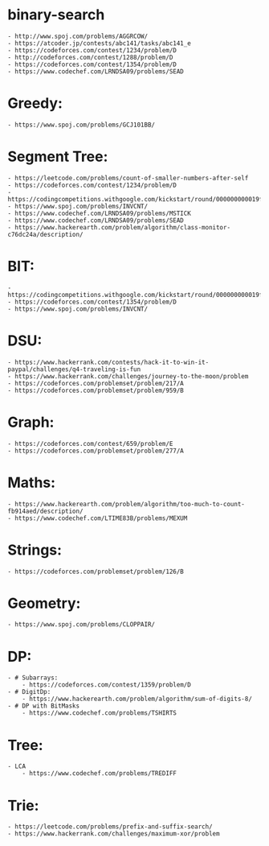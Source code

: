 # binary-search
	- http://www.spoj.com/problems/AGGRCOW/
	- https://atcoder.jp/contests/abc141/tasks/abc141_e
	- https://codeforces.com/contest/1234/problem/D
	- http://codeforces.com/contest/1288/problem/D
	- https://codeforces.com/contest/1354/problem/D
	- https://www.codechef.com/LRNDSA09/problems/SEAD

# Greedy:
	- https://www.spoj.com/problems/GCJ101BB/

# Segment Tree:
	- https://leetcode.com/problems/count-of-smaller-numbers-after-self
	- https://codeforces.com/contest/1234/problem/D
	- https://codingcompetitions.withgoogle.com/kickstart/round/000000000019ff43/0000000000337b4d
	- https://www.spoj.com/problems/INVCNT/
	- https://www.codechef.com/LRNDSA09/problems/MSTICK
	- https://www.codechef.com/LRNDSA09/problems/SEAD
	- https://www.hackerearth.com/problem/algorithm/class-monitor-c76dc24a/description/

# BIT:
	- https://codingcompetitions.withgoogle.com/kickstart/round/000000000019ff43/0000000000337b4d
	- https://codeforces.com/contest/1354/problem/D
	- https://www.spoj.com/problems/INVCNT/

# DSU:
	- https://www.hackerrank.com/contests/hack-it-to-win-it-paypal/challenges/q4-traveling-is-fun
	- https://www.hackerrank.com/challenges/journey-to-the-moon/problem
	- https://codeforces.com/problemset/problem/217/A
	- https://codeforces.com/problemset/problem/959/B

# Graph:
	- https://codeforces.com/contest/659/problem/E
	- https://codeforces.com/problemset/problem/277/A

# Maths:
	- https://www.hackerearth.com/problem/algorithm/too-much-to-count-fb914aed/description/
	- https://www.codechef.com/LTIME83B/problems/MEXUM

# Strings:
	- https://codeforces.com/problemset/problem/126/B

# Geometry:
	- https://www.spoj.com/problems/CLOPPAIR/

# DP:
	- # Subarrays:
		- https://codeforces.com/contest/1359/problem/D
	- # DigitDp:
		- https://www.hackerearth.com/problem/algorithm/sum-of-digits-8/
	- # DP with BitMasks
		- https://www.codechef.com/problems/TSHIRTS
# Tree:
	- LCA
		- https://www.codechef.com/problems/TREDIFF

# Trie:
	- https://leetcode.com/problems/prefix-and-suffix-search/
	- https://www.hackerrank.com/challenges/maximum-xor/problem